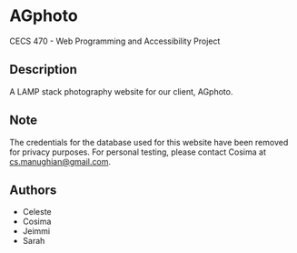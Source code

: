 # AGphoto

CECS 470 - Web Programming and Accessibility Project

Description
-----------
A LAMP stack photography website for our client, AGphoto.

Note
----
The credentials for the database used for this website have been 
removed for privacy purposes. For personal testing, please 
contact Cosima at cs.manughian@gmail.com.

Authors
-------
* Celeste
* Cosima
* Jeimmi
* Sarah
